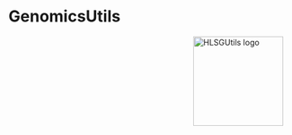 # GenomicsUtils

<a href={https://github.com/Hardy-Lab-Statistical-Genetics/GenomicsUtils}><img src="https://raw.githubusercontent.com/Hardy-Lab-Statistical-Genetics/GenomicsUtils/main/assets/GenomicsUtils.svg" alt="HLSGUtils logo" align="right" width="160" style="padding: 0 15px; float: right;"/>
